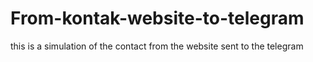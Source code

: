 # From-kontak-website-to-telegram
 this is a simulation of the contact from the website sent to the telegram
